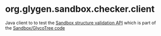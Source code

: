 # org.glygen.sandbox.checker.client
Java client to to test the [Sandbox structure validation API](https://glygen.ccrc.uga.edu/sandbox/api/checkers.html) which is part of the [Sandbox/GlycoTree code](https://github.com/CCRC-will/glycoTree/)
